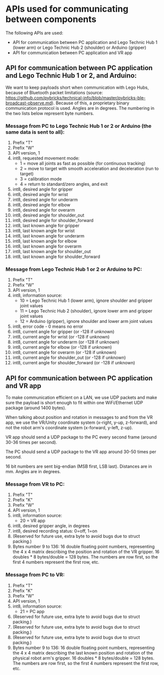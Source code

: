 # APIs used for communicating between components

The following APIs are used:
- API for communication between PC application and Lego Technic Hub 1 (lower arm) or Lego Technic 
  Hub 2 (shoulder) or Arduino (gripper)
- API for communication between PC application and VR app


## API for communication between PC application and Lego Technic Hub 1 or 2, and Arduino:

We want to keep payloads short when communication with Lego Hubs, because of Bluetooth packet limitations (source:
https://github.com/pybricks/technical-info/blob/master/pybricks-ble-broadcast-observe.md). Because of this, a
proprietary binary communication protocol is used. Angles are in degrees. 
The numbering in the two lists below represent byte numbers.


### Message from PC to Lego Technic Hub 1 or 2 or Arduino (the same data is sent to all):

1.  Prefix "T"
2.  Prefix "W"
3.  API version, 1
4.  int8, requested movement mode:  
    - 1 = move all joints as fast as possible (for continuous tracking)
    - 2 = move to target with smooth acceleration and deceleration (run to target)
    - 3 = calibration mode
    - 4 = return to standard/zero angles, and exit
5.  int8, desired angle for gripper
6.  int8, desired angle for wrist  
7.  int8, desired angle for underarm 
8.  int8, desired angle for elbow   
9.  int8, desired angle for overarm  
10. int8, desired angle for shoulder_out  
11. int8, desired angle for shoulder_forward 
12. int8, last known angle for gripper
13. int8, last known angle for wrist  
14. int8, last known angle for underarm 
15. int8, last known angle for elbow   
16. int8, last known angle for overarm  
17. int8, last known angle for shoulder_out  
18. int8, last known angle for shoulder_forward 
  

### Message from Lego Technic Hub 1 or 2 or Arduino to PC:

1.  Prefix "T"
2.  Prefix "W"
3.  API version, 1
4.  int8, information source:  
    - 10 = Lego Technic Hub 1 (lower arm), ignore shoulder and gripper joint values
    - 11 = Lego Technic Hub 2 (shoulder), ignore lower arm and gripper joint values
    - 12 = Arduino (gripper), ignore shoulder and lower arm joint values
5.  int8, error code - 0 means no error
6.  int8, current angle for gripper (or -128 if unknown)
7.  int8, current angle for wrist (or -128 if unknown)
8.  int8, current angle for underarm (or -128 if unknown)
9.  int8, current angle for elbow (or -128 if unknown)
10. int8, current angle for overarm (or -128 if unknown)
11. int8, current angle for shoulder_out (or -128 if unknown)
12. int8, current angle for shoulder_forward (or -128 if unknown)



## API for communication between PC application and VR app

To make communication efficient on a LAN, we use UDP packets and make sure the payload is short enough 
to fit within one WiFi/Ethernet UDP package (around 1400 bytes).

When talking about position and rotation in messages to and from the VR app, we use the VR/Unity coordinate
system (x-right, y-up, z-forward), and not the robot arm's coordinate system (x-forward, y-left, z-up).

VR app should send a UDP package to the PC every second frame (around 30-36 times per second).

The PC should send a UDP package to the VR app around 30-50 times per second.

16 bit numbers are sent big-endian (MSB first, LSB last). Distances are in mm. Angles are in degrees. 


### Message from VR to PC:

1.  Prefix "T"
2.  Prefix "K"
3.  Prefix "W"
4.  API version, 1
5.  int8, information source:  
    - 20 = VR app
6.  int8, desired gripper angle, in degrees
7.  int8, desired recording status: 0=off, 1=on
8.  (Reserved for future use, extra byte to avoid bugs due to struct packing.)
9.  Bytes number 9 to 136: 16 double floating point numbers, representing the 4 x 4 matrix 
    describing the position and rotation of the VR gripper.
    16 doubles * 8 bytes/double = 128 bytes.
    The numbers are row first, so the first 4 numbers represent the first row, etc.


### Message from PC to VR:

1.  Prefix "T"
2.  Prefix "K"
3.  Prefix "W"
4.  API version, 1
5.  int8, information source:  
    - 21 = PC app
6.  (Reserved for future use, extra byte to avoid bugs due to struct packing.)
7.  (Reserved for future use, extra byte to avoid bugs due to struct packing.)
8.  (Reserved for future use, extra byte to avoid bugs due to struct packing.)
9.  Bytes number 9 to 136: 16 double floating point numbers, representing the 4 x 4 matrix 
    describing the last known position and rotation of the physical robot arm's gripper.
    16 doubles * 8 bytes/double = 128 bytes.
    The numbers are row first, so the first 4 numbers represent the first row, etc.
